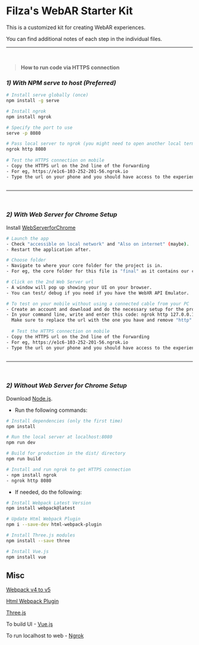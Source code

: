 # Filza's WebAR Starter Kit
This is a customized kit for creating WebAR experiences.

You can find additional notes of each step in the individual files.

---

&nbsp;
> **How to run code via HTTPS connection**

### *1) With NPM serve to host (Preferred)*

``` bash
# Install serve globally (once)
npm install -g serve

# Install ngrok 
npm install ngrok

# Specify the port to use 
serve -p 8080

# Pass local server to ngrok (you might need to open another local terminal)
ngrok http 8080
 
# Test the HTTPS connection on mobile
- Copy the HTTPS url on the 2nd line of the Forwarding
- For eg, https://e1c6-103-252-201-56.ngrok.io
- Type the url on your phone and you should have access to the experience
   
```
---
&nbsp;

### *2) With Web Server for Chrome Setup*
Install [WebServerforChrome](https://chrome.google.com/webstore/detail/web-server-for-chrome/ofhbbkphhbklhfoeikjpcbhemlocgigb?hl=en)
``` bash
# Launch the app
- Check "accessible on local network" and "Also on internet" (maybe).
- Restart the application after. 

# Choose folder
- Navigate to where your core folder for the project is in.
- For eg, the core folder for this file is "final" as it contains our css, html  & js files.

# Click on the 2nd Web Server url
- A window will pop up showing your UI on your browser.
- You can test/ debug if you need if you have the WebXR API Emulator.

# To test on your mobile without using a connected cable from your PC 
- Create an account and download and do the necessary setup for the program.
- In your command line, write and enter this code: ngrok http 127.0.0.1:8080 -host-header="127.0.0.1:8080"
  Make sure to replace the url with the one you have and remove "http" and "/"  
  
  # Test the HTTPS connection on mobile
- Copy the HTTPS url on the 2nd line of the Forwarding
- For eg, https://e1c6-103-252-201-56.ngrok.io
- Type the url on your phone and you should have access to the experience
    

```
---
&nbsp;




### *2) Without Web Server for Chrome Setup*
Download [Node.js](https://nodejs.org/en/download/).

- Run the following commands:

``` bash
# Install dependencies (only the first time)
npm install

# Run the local server at localhost:8080
npm run dev

# Build for production in the dist/ directory
npm run build

# Install and run ngrok to get HTTPS connection
- npm install ngrok
- ngrok http 8080
```

- If needed, do the following:
``` bash
# Install Webpack Latest Version
npm install webpack@latest 

# Update Html Webpack Plugin
npm i --save-dev html-webpack-plugin

# Install Three.js modules
npm install --save three

# Install Vue.js
npm install vue
```

## Misc

[Webpack v4 to v5](https://webpack.js.org/migrate/5/)

[Html Webpack Plugin](https://www.npmjs.com/package/html-webpack-plugin)

[Three.js](https://threejs.org/docs/index.html#manual/en/introduction/Installation)

To build UI -
[Vue.js](https://vuejs.org/v2/guide/installation.html)

To run localhost to web - [Ngrok](https://stackoverflow.com/questions/55014750/why-ngrok-access-encounter-error-502-bad-gateway)




